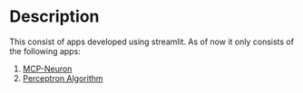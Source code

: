 # Description
This consist of apps developed using streamlit.
As of now it only consists of the following apps:

1. [MCP-Neuron](https://github.com/shamEiNew/nn-apps/blob/master/mpneuron.py)
2. [Perceptron Algorithm](https://github.com/shamEiNew/nn-apps/blob/master/percepalgo.py)
